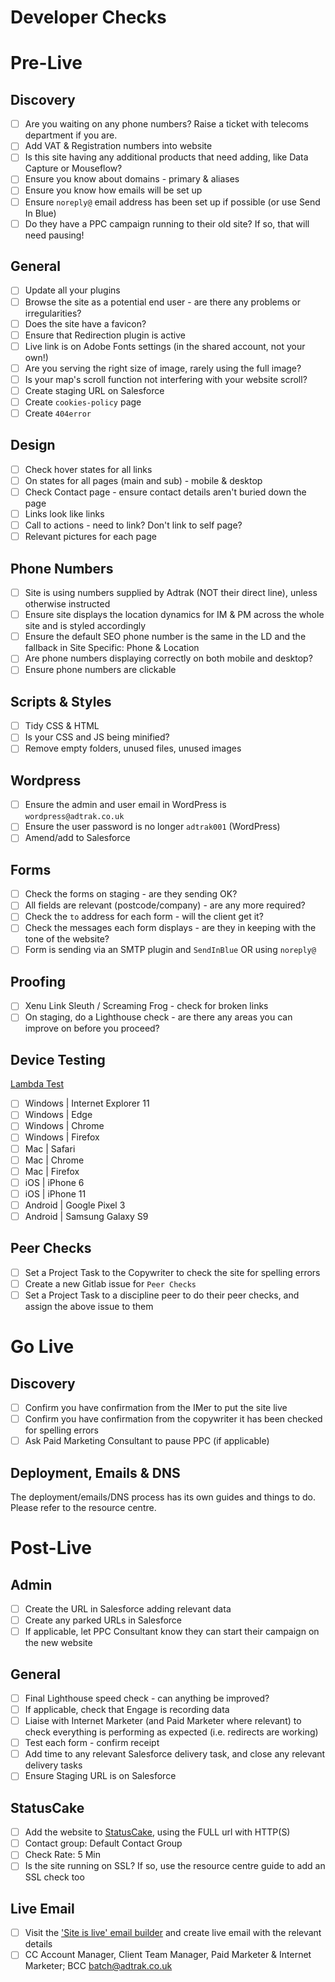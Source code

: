 # Developer Checks

# Pre-Live

## Discovery

- [ ] Are you waiting on any phone numbers? Raise a ticket with telecoms department if you are.
- [ ] Add VAT & Registration numbers into website
- [ ] Is this site having any additional products that need adding, like Data Capture or Mouseflow?
- [ ] Ensure you know about domains - primary & aliases
- [ ] Ensure you know how emails will be set up
- [ ] Ensure `noreply@` email address has been set up if possible (or use Send In Blue)
- [ ] Do they have a PPC campaign running to their old site? If so, that will need pausing!

## General

- [ ] Update all your plugins
- [ ] Browse the site as a potential end user - are there any problems or irregularities?
- [ ] Does the site have a favicon?
- [ ] Ensure that Redirection plugin is active
- [ ] Live link is on Adobe Fonts settings (in the shared account, not your own!)
- [ ] Are you serving the right size of image, rarely using the full image?
- [ ] Is your map's scroll function not interfering with your website scroll?
- [ ] Create staging URL on Salesforce
- [ ] Create `cookies-policy` page
- [ ] Create `404error`

## Design

- [ ] Check hover states for all links
- [ ] On states for all pages (main and sub) - mobile & desktop
- [ ] Check Contact page - ensure contact details aren't buried down the page
- [ ] Links look like links
- [ ] Call to actions - need to link? Don't link to self page?
- [ ] Relevant pictures for each page

## Phone Numbers

- [ ] Site is using numbers supplied by Adtrak (NOT their direct line), unless otherwise instructed
- [ ] Ensure site displays the location dynamics for IM & PM across the whole site and is styled accordingly
- [ ] Ensure the default SEO phone number is the same in the LD and the fallback in Site Specific: Phone & Location
- [ ] Are phone numbers displaying correctly on both mobile and desktop?
- [ ] Ensure phone numbers are clickable

## Scripts & Styles

- [ ] Tidy CSS & HTML
- [ ] Is your CSS and JS being minified?
- [ ] Remove empty folders, unused files, unused images

## Wordpress

- [ ] Ensure the admin and user email in WordPress is `wordpress@adtrak.co.uk`
- [ ] Ensure the user password is no longer `adtrak001` (WordPress)
- [ ] Amend/add to Salesforce

## Forms

- [ ] Check the forms on staging - are they sending OK?
- [ ] All fields are relevant (postcode/company) - are any more required?
- [ ] Check the `to` address for each form - will the client get it?
- [ ] Check the messages each form displays - are they in keeping with the tone of the website?
- [ ] Form is sending via an SMTP plugin and `SendInBlue` OR using `noreply@`

## Proofing

- [ ] Xenu Link Sleuth / Screaming Frog - check for broken links
- [ ] On staging, do a Lighthouse check - are there any areas you can improve on before you proceed?

## Device Testing

[Lambda Test](https://adtrak.lightning.force.com/lightning/r/Password__c/a0J1n00000CwHbeEAF/view)

- [ ] Windows | Internet Explorer 11
- [ ] Windows | Edge
- [ ] Windows | Chrome
- [ ] Windows | Firefox
- [ ] Mac | Safari
- [ ] Mac | Chrome
- [ ] Mac | Firefox
- [ ] iOS | iPhone 6
- [ ] iOS | iPhone 11
- [ ] Android | Google Pixel 3
- [ ] Android | Samsung Galaxy S9

## Peer Checks

- [ ] Set a Project Task to the Copywriter to check the site for spelling errors
- [ ] Create a new Gitlab issue for `Peer Checks`
- [ ] Set a Project Task to a discipline peer to do their peer checks, and assign the above issue to them

# Go Live

## Discovery

- [ ] Confirm you have confirmation from the IMer to put the site live
- [ ] Confirm you have confirmation from the copywriter it has been checked for spelling errors
- [ ] Ask Paid Marketing Consultant to pause PPC (if applicable)

## Deployment, Emails & DNS

The deployment/emails/DNS process has its own guides and things to do. Please refer to the resource centre.

# Post-Live

## Admin

- [ ] Create the URL in Salesforce adding relevant data
- [ ] Create any parked URLs in Salesforce
- [ ] If applicable, let PPC Consultant know they can start their campaign on the new website

## General

- [ ] Final Lighthouse speed check - can anything be improved?
- [ ] If applicable, check that Engage is recording data
- [ ] Liaise with Internet Marketer (and Paid Marketer where relevant) to check everything is performing as expected (i.e. redirects are working)
- [ ] Test each form - confirm receipt
- [ ] Add time to any relevant Salesforce delivery task, and close any relevant delivery tasks
- [ ] Ensure Staging URL is on Salesforce

## StatusCake

- [ ] Add the website to [StatusCake](https://resources.adtrak.agency/statuscake/), using the FULL url with HTTP(S)
- [ ] Contact group: Default Contact Group
- [ ] Check Rate: 5 Min
- [ ] Is the site running on SSL? If so, use the resource centre guide to add an SSL check too

## Live Email

- [ ] Visit the ['Site is live' email builder](https://resources.adtrak.agency/email-builder/) and create live email with the relevant details
- [ ] CC Account Manager, Client Team Manager, Paid Marketer & Internet Marketer; BCC batch@adtrak.co.uk
